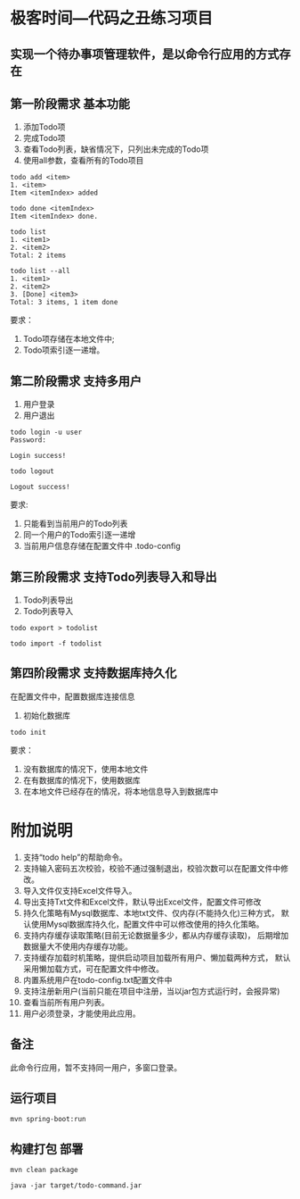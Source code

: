 # 极客时间—代码之丑练习项目

## 实现一个待办事项管理软件，是以命令行应用的方式存在

## 第一阶段需求 基本功能

1. 添加Todo项
2. 完成Todo项
3. 查看Todo列表，缺省情况下，只列出未完成的Todo项
4. 使用all参数，查看所有的Todo项目

```
todo add <item>
1. <item>
Item <itemIndex> added
```
```
todo done <itemIndex>
Item <itemIndex> done.
```
```
todo list
1. <item1>
2. <item2>
Total: 2 items
```
```
todo list --all
1. <item1>
2. <item2>
3. [Done] <item3>
Total: 3 items, 1 item done
```
要求：
1. Todo项存储在本地文件中;
2. Todo项索引逐一递增。

##  第二阶段需求 支持多用户
1. 用户登录
2. 用户退出
```
todo login -u user
Password:

Login success!
```
```
todo logout

Logout success!
```
要求:
1. 只能看到当前用户的Todo列表
2. 同一个用户的Todo索引逐一递增
3. 当前用户信息存储在配置文件中 .todo-config


## 第三阶段需求 支持Todo列表导入和导出
1. Todo列表导出
2. Todo列表导入

```$xslt
todo export > todolist
```
```$xslt
todo import -f todolist
```
## 第四阶段需求 支持数据库持久化
在配置文件中，配置数据库连接信息
1. 初始化数据库
```$xslt
todo init
```
要求：
1. 没有数据库的情况下，使用本地文件
2. 在有数据库的情况下，使用数据库
3. 在本地文件已经存在的情况，将本地信息导入到数据库中

# 附加说明
1. 支持“todo help”的帮助命令。 
2. 支持输入密码五次校验，校验不通过强制退出，校验次数可以在配置文件中修改。
3. 导入文件仅支持Excel文件导入。
4. 导出支持Txt文件和Excel文件，默认导出Excel文件，配置文件可修改
5. 持久化策略有Mysql数据库、本地txt文件、仅内存(不能持久化)三种方式，
默认使用Mysql数据库持久化，配置文件中可以修改使用的持久化策略。
6. 支持内存缓存读取策略(目前无论数据量多少，都从内存缓存读取)，
后期增加数据量大不使用内存缓存功能。
7. 支持缓存加载时机策略，提供启动项目加载所有用户、懒加载两种方式，
默认采用懒加载方式，可在配置文件中修改。
8. 内置系统用户在todo-config.txt配置文件中
9. 支持注册新用户(当前只能在项目中注册，当以jar包方式运行时，会报异常)
10. 查看当前所有用户列表。   
11. 用户必须登录，才能使用此应用。
## 备注
此命令行应用，暂不支持同一用户，多窗口登录。

## 运行项目
```
mvn spring-boot:run
```
## 构建打包 部署
```
mvn clean package

java -jar target/todo-command.jar
```























































